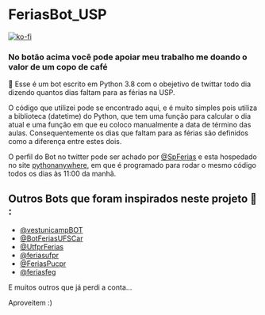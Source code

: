 # FeriasBot_USP
[![ko-fi](https://ko-fi.com/img/githubbutton_sm.svg)](https://ko-fi.com/N4N47DNYT) 

### No botão acima você pode apoiar meu trabalho me doando o valor de um copo de café

:snake: Esse é um bot escrito em Python 3.8 com o obejetivo de twittar todo dia dizendo quantos dias faltam para as férias na USP. 

O código que utilizei pode se encontrado aqui, e é muito simples pois utiliza a biblioteca (datetime) do Python, que tem uma função para calcular o dia atual e uma função em que eu coloco manualmente a data de término das aulas. Consequentemente os dias que faltam para as férias são definidos como a diferença entre estes dois.


O perfil do Bot no twitter pode ser achado por [@SpFerias](https://twitter.com/SpFerias) e esta hospedado no site [pythonanywhere](https://www.pythonanywhere.com), em que é programado para rodar o mesmo código todos os dias às 11:00 da manhã.

## Outros Bots que foram inspirados neste projeto :robot: :

- [@vestunicampBOT](https://twitter.com/vestunicampBOT)
- [@BotFeriasUFSCar](https://twitter.com/BotFeriasUFSCar)
- [@UtfprFerias](https://twitter.com/UtfprFerias)
- [@feriasufpr](https://twitter.com/feriasufpr)
- [@FeriasPucpr](https://mobile.twitter.com/feriaspucpr)
- [@feriasfeg](https://twitter.com/feriasfeg)

E muitos outros que já perdi a conta...

Aproveitem :)
